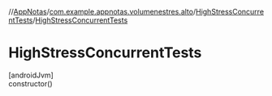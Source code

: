 //[AppNotas](../../../index.md)/[com.example.appnotas.volumenestres.alto](../index.md)/[HighStressConcurrentTests](index.md)/[HighStressConcurrentTests](-high-stress-concurrent-tests.md)

# HighStressConcurrentTests

[androidJvm]\
constructor()

